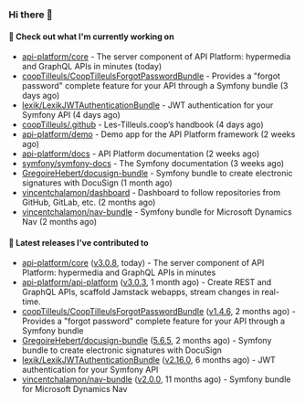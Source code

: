 ### Hi there 👋

#### 👷 Check out what I'm currently working on

- [api-platform/core](https://github.com/api-platform/core) - The server component of API Platform: hypermedia and GraphQL APIs in minutes (today)
- [coopTilleuls/CoopTilleulsForgotPasswordBundle](https://github.com/coopTilleuls/CoopTilleulsForgotPasswordBundle) - Provides a &#34;forgot password&#34; complete feature for your API through a Symfony bundle (3 days ago)
- [lexik/LexikJWTAuthenticationBundle](https://github.com/lexik/LexikJWTAuthenticationBundle) - JWT authentication for your Symfony API (4 days ago)
- [coopTilleuls/.github](https://github.com/coopTilleuls/.github) - Les-Tilleuls.coop’s handbook (4 days ago)
- [api-platform/demo](https://github.com/api-platform/demo) - Demo app for the API Platform framework (2 weeks ago)
- [api-platform/docs](https://github.com/api-platform/docs) - API Platform documentation (2 weeks ago)
- [symfony/symfony-docs](https://github.com/symfony/symfony-docs) - The Symfony documentation (3 weeks ago)
- [GregoireHebert/docusign-bundle](https://github.com/GregoireHebert/docusign-bundle) - Symfony bundle to create electronic signatures with DocuSign (1 month ago)
- [vincentchalamon/dashboard](https://github.com/vincentchalamon/dashboard) - Dashboard to follow repositories from GitHub, GitLab, etc. (2 months ago)
- [vincentchalamon/nav-bundle](https://github.com/vincentchalamon/nav-bundle) - Symfony bundle for Microsoft Dynamics Nav (2 months ago)

#### 🔭 Latest releases I've contributed to

- [api-platform/core](https://github.com/api-platform/core) ([v3.0.8](https://github.com/api-platform/core/releases/tag/v3.0.8), today) - The server component of API Platform: hypermedia and GraphQL APIs in minutes
- [api-platform/api-platform](https://github.com/api-platform/api-platform) ([v3.0.3](https://github.com/api-platform/api-platform/releases/tag/v3.0.3), 1 month ago) - Create REST and GraphQL APIs, scaffold Jamstack webapps, stream changes in real-time.
- [coopTilleuls/CoopTilleulsForgotPasswordBundle](https://github.com/coopTilleuls/CoopTilleulsForgotPasswordBundle) ([v1.4.6](https://github.com/coopTilleuls/CoopTilleulsForgotPasswordBundle/releases/tag/v1.4.6), 2 months ago) - Provides a &#34;forgot password&#34; complete feature for your API through a Symfony bundle
- [GregoireHebert/docusign-bundle](https://github.com/GregoireHebert/docusign-bundle) ([5.6.5](https://github.com/GregoireHebert/docusign-bundle/releases/tag/5.6.5), 2 months ago) - Symfony bundle to create electronic signatures with DocuSign
- [lexik/LexikJWTAuthenticationBundle](https://github.com/lexik/LexikJWTAuthenticationBundle) ([v2.16.0](https://github.com/lexik/LexikJWTAuthenticationBundle/releases/tag/v2.16.0), 6 months ago) - JWT authentication for your Symfony API
- [vincentchalamon/nav-bundle](https://github.com/vincentchalamon/nav-bundle) ([v2.0.0](https://github.com/vincentchalamon/nav-bundle/releases/tag/v2.0.0), 11 months ago) - Symfony bundle for Microsoft Dynamics Nav

